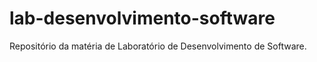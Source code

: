 # lab-desenvolvimento-software

Repositório da matéria de Laboratório de Desenvolvimento de Software.
